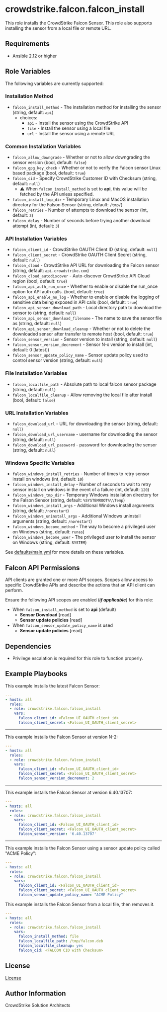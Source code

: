 # crowdstrike.falcon.falcon_install

This role installs the CrowdStrike Falcon Sensor. This role also supports installing
the sensor from a local file or remote URL.

## Requirements

- Ansible 2.12 or higher

## Role Variables

The following variables are currently supported:

### Installation Method

- `falcon_install_method` - The installation method for installing the sensor (string, default: `api`)
  - choices:
    - `api` - Install the sensor using the CrowdStrike API
    - `file` - Install the sensor using a local file
    - `url` - Install the sensor using a remote URL

### Common Installation Variables

- `falcon_allow_downgrade` - Whether or not to allow downgrading the sensor version (bool, default: `false`)
- `falcon_gpg_key_check` - Whether or not to verify the Falcon sensor Linux based package (bool, default: `true`)
- `falcon_cid` - Specify CrowdStrike Customer ID with Checksum (string, default: `null`)
  - :warning: When `falcon_install_method` is set to **api**, this value will be fetched by the API unless specified.
- `falcon_install_tmp_dir` - Temporary Linux and MacOS installation directory for the Falson Sensor (string, default: `/tmp/`)
- `falcon_retries` - Number of attempts to download the sensor (int, default: `3`)
- `falcon_delay` - Number of seconds before trying another download attempt (int, default: `3`)

### API Installation Variables

- `falcon_client_id` - CrowdStrike OAUTH Client ID (string, default: `null`)
- `falcon_client_secret` - CrowdStrike OAUTH Client Secret (string, default: `null`)
- `falcon_cloud` - CrowdStrike API URL for downloading the Falcon sensor (string, default: `api.crowdstrike.com`)
- `falcon_cloud_autodiscover` - Auto-discover CrowdStrike API Cloud region (bool, default: `true`)
- `falcon_api_auth_run_once` - Whether to enable or disable the run_once option for API auth calls. (bool, default: `true`)
- `falcon_api_enable_no_log` - Whether to enable or disable the logging of sensitive data being exposed in API calls (bool, default: `true`)
- `falcon_api_sensor_download_path` - Local directory path to download the sensor to (string, default: `null`)
- `falcon_api_sensor_download_filename` - The name to save the sensor file as (string, default: `null`)
- `falcon_api_sensor_download_cleanup` - Whether or not to delete the downloaded sensor after transfer to remote host (bool, default: `true`)
- `falcon_sensor_version` - Sensor version to install (string, default: `null`)
- `falcon_sensor_version_decrement` - Sensor N-x version to install (int, default: 0 [latest])
- `falcon_sensor_update_policy_name` - Sensor update policy used to control sensor version (string, default: `null`)

### File Installation Variables

- `falcon_localfile_path` - Absolute path to local falcon sensor package (string, default: `null`)
- `falcon_localfile_cleanup` - Allow removing the local file after install (bool, default: `false`)

### URL Installation Variables

- `falcon_download_url` - URL for downloading the sensor (string, default: `null`)
- `falcon_download_url_username` - username for downloading the sensor (string, default: `null`)
- `falcon_download_url_password` - password for downloading the sensor (string, default: `null`)

### Windows Specific Variables

- `falcon_windows_install_retries` - Number of times to retry sensor install on windows (int, default: `10`)
- `falcon_windows_install_delay` - Number of seconds to wait to retry sensor install on windows in the event of a failure (int, default: `120`)
- `falcon_windows_tmp_dir` - Temporary Windows installation directory for the Falson Sensor (string, default: `%SYSTEMROOT%\\Temp`)
- `falcon_windows_install_args` - Additional Windows install arguments (string, default: `/norestart`)
- `falcon_windows_uninstall_args` - Additional Windows uninstall arguments (string, default: `/norestart`)
- `falcon_windows_become_method` - The way to become a privileged user on Windows (string, default: `runas`)
- `falcon_windows_become_user` - The privileged user to install the sensor on Windows (string, default: `SYSTEM`)

See [defaults/main.yml](defaults/main.yml) for more details on these variables.

## Falcon API Permissions

API clients are granted one or more API scopes. Scopes allow access to specific CrowdStrike APIs and describe the actions that an API client can perform.

Ensure the following API scopes are enabled (***if applicable***) for this role:

- When `falcon_install_method` is set to **api** (default)
  - **Sensor Download** [read]
  - **Sensor update policies** [read]
- When `falcon_sensor_update_policy_name` is used
  - **Sensor update policies** [read]

## Dependencies

- Privilege escalation is required for this role to function properly.

## Example Playbooks

This example installs the latest Falcon Sensor:

```yaml
---
- hosts: all
  roles:
  - role: crowdstrike.falcon.falcon_install
    vars:
      falcon_client_id: <Falcon_UI_OAUTH_client_id>
      falcon_client_secret: <Falcon_UI_OAUTH_client_secret>
```

----------

This example installs the Falcon Sensor at version N-2:

```yaml
---
- hosts: all
  roles:
  - role: crowdstrike.falcon.falcon_install
    vars:
      falcon_client_id: <Falcon_UI_OAUTH_client_id>
      falcon_client_secret: <Falcon_UI_OAUTH_client_secret>
      falcon_sensor_version_decrement: 2
```

----------

This example installs the Falcon Sensor at version 6.40.13707:

```yaml
---
- hosts: all
  roles:
  - role: crowdstrike.falcon.falcon_install
    vars:
      falcon_client_id: <Falcon_UI_OAUTH_client_id>
      falcon_client_secret: <Falcon_UI_OAUTH_client_secret>
      falcon_sensor_version: '6.40.13707'
```

----------

This example installs the Falcon Sensor using a sensor update policy called "ACME Policy":

```yaml
---
- hosts: all
  roles:
  - role: crowdstrike.falcon.falcon_install
    vars:
      falcon_client_id: <Falcon_UI_OAUTH_client_id>
      falcon_client_secret: <Falcon_UI_OAUTH_client_secret>
      falcon_sensor_update_policy_name: "ACME Policy"
```

This example installs the Falcon Sensor from a local file, then removes it.

```yaml
---
- hosts: all
  roles:
  - role: crowdstrike.falcon.falcon_install
    vars:
      falcon_install_method: file
      falcon_localfile_path: /tmp/falcon.deb
      falcon_localfile_cleanup: yes
      falcon_cid: <FALCON CID with Checksum>
```

## License

[License](https://github.com/crowdstrike/ansible_collection_falcon/blob/main/LICENSE)

## Author Information

CrowdStrike Solution Architects
